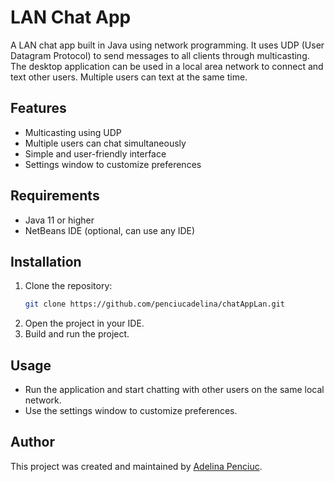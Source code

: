 # LAN Chat App

A LAN chat app built in Java using network programming. 
It uses UDP (User Datagram Protocol) to send messages to all clients through multicasting. 
The desktop application can be used in a local area network to connect and text other users. 
Multiple users can text at the same time.

## Features
- Multicasting using UDP
- Multiple users can chat simultaneously
- Simple and user-friendly interface
- Settings window to customize preferences

## Requirements
- Java 11 or higher
- NetBeans IDE (optional, can use any IDE)

## Installation
1. Clone the repository:
   ```sh
   git clone https://github.com/penciucadelina/chatAppLan.git
   ```
2. Open the project in your IDE.
3. Build and run the project.

## Usage
- Run the application and start chatting with other users on the same local network.
- Use the settings window to customize preferences.

## Author
This project was created and maintained by [Adelina Penciuc](https://github.com/penciucadelina30123).